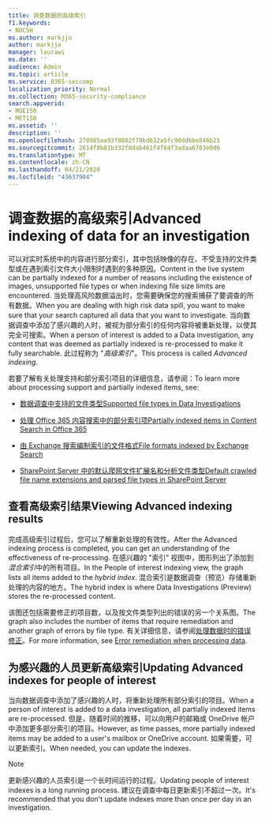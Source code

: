 ```yaml
---
title: 调查数据的高级索引
f1.keywords:
- NOCSH
ms.author: markjjo
author: markjjo
manager: laurawi
ms.date: ''
audience: Admin
ms.topic: article
ms.service: O365-seccomp
localization_priority: Normal
ms.collection: M365-security-compliance
search.appverid:
- MOE150
- MET150
ms.assetid: ''
description: ''
ms.openlocfilehash: 278985aa93f8802f78bd632a5fc90dd6be846b21
ms.sourcegitcommit: 2614f8b81b332f8dab461f4f64f3adaa6703e0d6
ms.translationtype: MT
ms.contentlocale: zh-CN
ms.lasthandoff: 04/21/2020
ms.locfileid: "43637904"
---
```

# <a name="advanced-indexing-of-data-for-an-investigation"></a><span data-ttu-id="515fc-102">调查数据的高级索引</span><span class="sxs-lookup"><span data-stu-id="515fc-102">Advanced indexing of data for an investigation</span></span>

<span data-ttu-id="515fc-103">可以对实时系统中的内容进行部分索引，其中包括映像的存在、不受支持的文件类型或在遇到索引文件大小限制时遇到的多种原因。</span><span class="sxs-lookup"><span data-stu-id="515fc-103">Content in the live system can be partially indexed for a number of reasons including the existence of images, unsupported file types or when indexing file size limits are encountered.</span></span> <span data-ttu-id="515fc-104">当处理高风险数据溢出时，您需要确保您的搜索捕获了要调查的所有数据。</span><span class="sxs-lookup"><span data-stu-id="515fc-104">When you are dealing with high risk data spill, you want to make sure that your search captured all data that you want to investigate.</span></span> <span data-ttu-id="515fc-105">当向数据调查中添加了感兴趣的人时，被视为部分索引的任何内容将被重新处理，以使其完全可搜索。</span><span class="sxs-lookup"><span data-stu-id="515fc-105">When a person of interest is added to a Data investigation, any content that was deemed as partially indexed is re-processed to make it fully searchable.</span></span> <span data-ttu-id="515fc-106">此过程称为 "*高级索引*"。</span><span class="sxs-lookup"><span data-stu-id="515fc-106">This process is called *Advanced indexing*.</span></span> 

<span data-ttu-id="515fc-107">若要了解有关处理支持和部分索引项目的详细信息，请参阅：</span><span class="sxs-lookup"><span data-stu-id="515fc-107">To learn more about processing support and partially indexed items, see:</span></span>

- [<span data-ttu-id="515fc-108">数据调查中支持的文件类型</span><span class="sxs-lookup"><span data-stu-id="515fc-108">Supported file types in Data Investigations</span></span>](supported-filetypes-datainvestigations.md)

- [<span data-ttu-id="515fc-109">处理 Office 365 内容搜索中的部分索引项</span><span class="sxs-lookup"><span data-stu-id="515fc-109">Partially indexed items in Content Search in Office 365</span></span>](partially-indexed-items-in-content-search.md)

- [<span data-ttu-id="515fc-110">由 Exchange 搜索编制索引的文件格式</span><span class="sxs-lookup"><span data-stu-id="515fc-110">File formats indexed by Exchange Search</span></span>](https://docs.microsoft.com/exchange/file-formats-indexed-by-exchange-search-exchange-2013-help)

- [<span data-ttu-id="515fc-111">SharePoint Server 中的默认爬网文件扩展名和分析文件类型</span><span class="sxs-lookup"><span data-stu-id="515fc-111">Default crawled file name extensions and parsed file types in SharePoint Server</span></span>](https://docs.microsoft.com/SharePoint/technical-reference/default-crawled-file-name-extensions-and-parsed-file-types)

## <a name="viewing-advanced-indexing-results"></a><span data-ttu-id="515fc-112">查看高级索引结果</span><span class="sxs-lookup"><span data-stu-id="515fc-112">Viewing Advanced indexing results</span></span>

<span data-ttu-id="515fc-113">完成高级索引过程后，您可以了解重新处理的有效性。</span><span class="sxs-lookup"><span data-stu-id="515fc-113">After the Advanced indexing process is completed, you can get an understanding of the effectiveness of re-processing.</span></span>  <span data-ttu-id="515fc-114">在感兴趣的 "索引" 视图中，图形列出了添加到*混合索引*中的所有项目。</span><span class="sxs-lookup"><span data-stu-id="515fc-114">In the People of interest indexing view, the graph lists all items added to the *hybrid index*.</span></span>  <span data-ttu-id="515fc-115">混合索引是数据调查（预览）存储重新处理的内容的地方。</span><span class="sxs-lookup"><span data-stu-id="515fc-115">The hybrid index is where Data Investigations (Preview) stores the re-processed content.</span></span>

<span data-ttu-id="515fc-116">该图还包括需要修正的项目数，以及按文件类型列出的错误的另一个关系图。</span><span class="sxs-lookup"><span data-stu-id="515fc-116">The graph also includes the number of items that require remediation and another graph of errors by file type.</span></span> <span data-ttu-id="515fc-117">有关详细信息，请参阅[处理数据时的错误修正](error-remediation.md)。</span><span class="sxs-lookup"><span data-stu-id="515fc-117">For more information, see [Error remediation when processing data](error-remediation.md).</span></span>

## <a name="updating-advanced-indexes-for-people-of-interest"></a><span data-ttu-id="515fc-118">为感兴趣的人员更新高级索引</span><span class="sxs-lookup"><span data-stu-id="515fc-118">Updating Advanced indexes for people of interest</span></span>

<span data-ttu-id="515fc-119">当向数据调查中添加了感兴趣的人时，将重新处理所有部分索引的项目。</span><span class="sxs-lookup"><span data-stu-id="515fc-119">When a person of interest is added to a data investigation, all partially indexed items are re-processed.</span></span> <span data-ttu-id="515fc-120">但是，随着时间的推移，可以向用户的邮箱或 OneDrive 帐户中添加更多部分索引的项目。</span><span class="sxs-lookup"><span data-stu-id="515fc-120">However, as time passes, more partially indexed items may be added to a user's mailbox or OneDrive account.</span></span>  <span data-ttu-id="515fc-121">如果需要，可以更新索引。</span><span class="sxs-lookup"><span data-stu-id="515fc-121">When needed, you can update the indexes.</span></span>

> [!NOTE]
> <span data-ttu-id="515fc-122">更新感兴趣的人员索引是一个长时间运行的过程。</span><span class="sxs-lookup"><span data-stu-id="515fc-122">Updating people of interest indexes is a long running process.</span></span> <span data-ttu-id="515fc-123">建议在调查中每日更新索引不超过一次。</span><span class="sxs-lookup"><span data-stu-id="515fc-123">It's recommended that you don't update indexes more than once per day in an investigation.</span></span>
